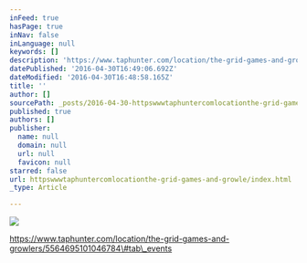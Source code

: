 ```yaml
---
inFeed: true
hasPage: true
inNav: false
inLanguage: null
keywords: []
description: 'https://www.taphunter.com/location/the-grid-games-and-growlers/5564695101046784#tab_events'
datePublished: '2016-04-30T16:49:06.692Z'
dateModified: '2016-04-30T16:48:58.165Z'
title: ''
author: []
sourcePath: _posts/2016-04-30-httpswwwtaphuntercomlocationthe-grid-games-and-growle.md
published: true
authors: []
publisher:
  name: null
  domain: null
  url: null
  favicon: null
starred: false
url: httpswwwtaphuntercomlocationthe-grid-games-and-growle/index.html
_type: Article

---
```

![](https://the-grid-user-content.s3-us-west-2.amazonaws.com/b46dda1c-fbd0-4540-b1f1-d251de7e8819.png)

https://www.taphunter.com/location/the-grid-games-and-growlers/5564695101046784\#tab\_events